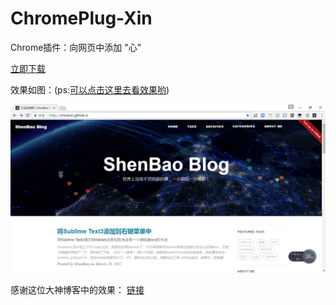 # ChromePlug-Xin

Chrome插件：向网页中添加 "心"

[立即下载](https://raw.githubusercontent.com/ShenBao/ChromePlug-Xing/master/ChromePlug-Xing.crx)

效果如图：(ps:[可以点击这里去看效果哟](https://shenbao.github.io))

![img](/img/img.png "img")

感谢这位大神博客中的效果：
[链接](http://fedt.coding.me/2016/08/17/%E8%87%AA%E5%AE%9A%E4%B9%89%E4%BA%8B%E4%BB%B6/)

